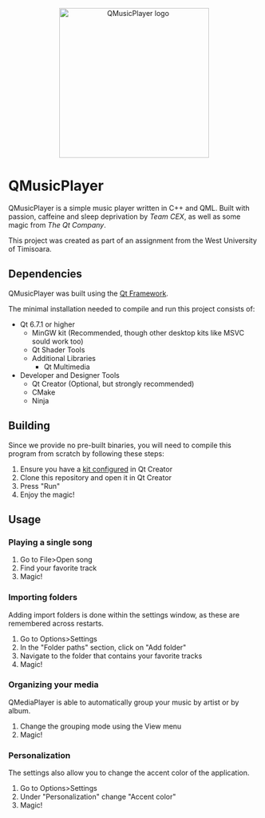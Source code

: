 <p align="center">
  <img src="https://github.com/ZyphenVisuals/QMusicPlayer/assets/55757807/a196b258-fc9d-4a19-b5b7-bd36db63906b" width=300 alt="QMusicPlayer logo" >
</p>

# QMusicPlayer

QMusicPlayer is a simple music player written in C++ and QML. Built with passion, caffeine and sleep deprivation by *Team CEX*, as well as some magic from *The Qt Company*.

This project was created as part of an assignment from the West University of Timisoara.

## Dependencies

QMusicPlayer was built using the [Qt Framework](https://www.qt.io/product/framework).

The minimal installation needed to compile and run this project consists of:

- Qt 6.7.1 or higher
  - MinGW kit (Recommended, though other desktop kits like MSVC sould work too)
  - Qt Shader Tools
  - Additional Libraries
    - Qt Multimedia
- Developer and Designer Tools
    - Qt Creator (Optional, but strongly recommended)
    - CMake
    - Ninja

## Building

Since we provide no pre-built binaries, you will need to compile this program from scratch by following these steps:

1. Ensure you have a [kit configured](https://doc.qt.io/qtcreator/creator-targets.html) in Qt Creator
2. Clone this repository and open it in Qt Creator
3. Press "Run"
4. Enjoy the magic!

## Usage

### Playing a single song

1. Go to File>Open song
2. Find your favorite track
3. Magic!

### Importing folders

Adding import folders is done within the settings window, as these are remembered across restarts.

1. Go to Options>Settings
2. In the "Folder paths" section, click on "Add folder"
3. Navigate to the folder that contains your favorite tracks
4. Magic!

### Organizing your media

QMediaPlayer is able to automatically group your music by artist or by album.

1. Change the grouping mode using the View menu
2. Magic!

### Personalization

The settings also allow you to change the accent color of the application.

1. Go to Options>Settings
2. Under "Personalization" change "Accent color"
3. Magic!
